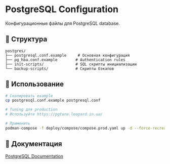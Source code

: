 # PostgreSQL Configuration

Конфигурационные файлы для PostgreSQL database.

## 📁 Структура

```
postgres/
├── postgresql.conf.example     # Основная конфигурация
├── pg_hba.conf.example        # Authentication rules
├── init-scripts/              # SQL скрипты инициализации
└── backup-scripts/            # Скрипты бэкапов
```

## 🚀 Использование

```bash
# Скопировать example
cp postgresql.conf.example postgresql.conf

# Tuning для production
# Используйте https://pgtune.leopard.in.ua/

# Применить
podman-compose -f deploy/compose/compose.prod.yaml up -d --force-recreate postgres
```

## 📖 Документация

[PostgreSQL Documentation](https://www.postgresql.org/docs/)
